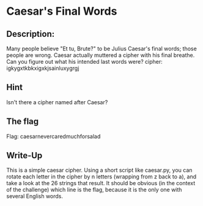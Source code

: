 # Caesar's Final Words

## Description: 

Many people believe "Et tu, Brute?" to be Julius Caesar's final words; those people are wrong. Caesar actually muttered a cipher with his final breathe. Can you figure out what his intended last words were? cipher: igkygxtkbkxigxkjsainluxygrgj

## Hint
Isn't there a cipher named after Caesar?

## The flag

Flag: caesarnevercaredmuchforsalad

## Write-Up

This is a simple caesar cipher. Using a short script like caesar.py, you can rotate each letter in the cipher by n letters (wrapping from z back to a), and take a look at the 26 strings that result. It should be obvious (in the context of the challenge) which line is the flag, because it is the only one with several English words.